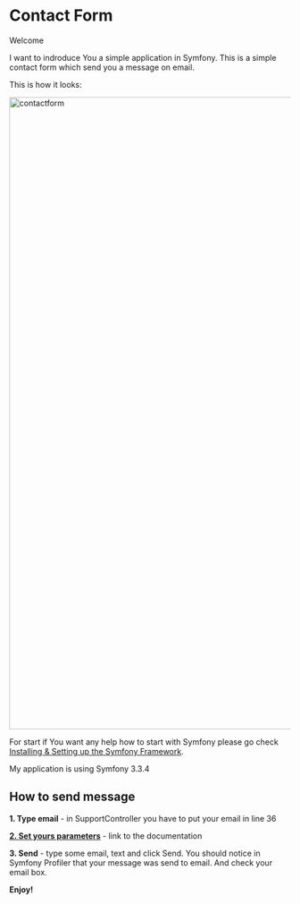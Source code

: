 Contact Form
=============

Welcome

I want to indroduce You a simple application in Symfony. This is a simple contact form which send you a message
on email.

This is how it looks:

<img width="1130" alt="contactform" src="https://user-images.githubusercontent.com/27738202/28114022-42fd3216-66ff-11e7-9545-5cd685a4f4dd.png">

For start if You want any help how to start with Symfony please go check [Installing & Setting up the Symfony Framework][1].

My application is using Symfony 3.3.4

How to send message
-------------------

**1. Type email** - in SupportController you have to put your email in line 36

[**2. Set yours parameters**][2] - link to the documentation

**3. Send** - type some email, text and click Send. You should notice in Symfony Profiler that your message
              was send to email. And check your email box.

**Enjoy!**

[1]:    https://symfony.com/doc/2.7/book/installation.html
[2]:    http://symfony.com/doc/current/email/gmail.html

